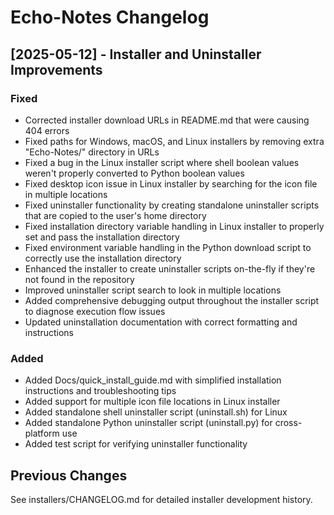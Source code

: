 # Echo-Notes Changelog

## [2025-05-12] - Installer and Uninstaller Improvements

### Fixed
- Corrected installer download URLs in README.md that were causing 404 errors
- Fixed paths for Windows, macOS, and Linux installers by removing extra "Echo-Notes/" directory in URLs
- Fixed a bug in the Linux installer script where shell boolean values weren't properly converted to Python boolean values
- Fixed desktop icon issue in Linux installer by searching for the icon file in multiple locations
- Fixed uninstaller functionality by creating standalone uninstaller scripts that are copied to the user's home directory
- Fixed installation directory variable handling in Linux installer to properly set and pass the installation directory
- Fixed environment variable handling in the Python download script to correctly use the installation directory
- Enhanced the installer to create uninstaller scripts on-the-fly if they're not found in the repository
- Improved uninstaller script search to look in multiple locations
- Added comprehensive debugging output throughout the installer script to diagnose execution flow issues
- Updated uninstallation documentation with correct formatting and instructions

### Added
- Added Docs/quick_install_guide.md with simplified installation instructions and troubleshooting tips
- Added support for multiple icon file locations in Linux installer
- Added standalone shell uninstaller script (uninstall.sh) for Linux
- Added standalone Python uninstaller script (uninstall.py) for cross-platform use
- Added test script for verifying uninstaller functionality

## Previous Changes

See installers/CHANGELOG.md for detailed installer development history.